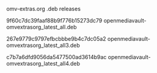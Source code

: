 omv-extras.org .deb releases

9f60c7dc39faaf88b9f776b15273dc79  openmediavault-omvextrasorg_latest_all.deb

267e9779c9797efbcbbbe9b4c7dc05a2  openmediavault-omvextrasorg_latest_all3.deb

c7b7a6dfd9056da5477500ad3614b9ac  openmediavault-omvextrasorg_latest_all4.deb
